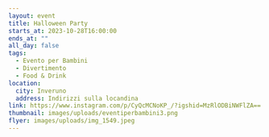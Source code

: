 ```yaml
---
layout: event
title: Halloween Party
starts_at: 2023-10-28T16:00:00
ends_at: ""
all_day: false
tags:
  - Evento per Bambini
  - Divertimento
  - Food & Drink
location:
  city: Inveruno
  address: Indirizzi sulla locandina
link: https://www.instagram.com/p/CyQcMCNoKP_/?igshid=MzRlODBiNWFlZA==
thumbnail: images/uploads/eventiperbambini3.png
flyer: images/uploads/img_1549.jpeg
---
```

